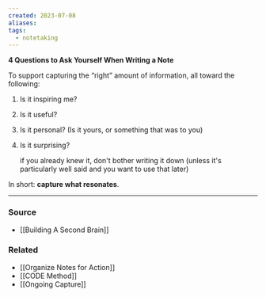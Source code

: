```yaml
---
created: 2023-07-08
aliases: 
tags:
  - notetaking
---
```

**4 Questions to Ask Yourself When Writing a Note**

To support capturing the “right” amount of information, all toward the following:

1. Is it inspiring me?
2. Is it useful?
3. Is it personal? (Is it yours, or something that was to you)
4. Is it surprising?
    
    if you already knew it, don't bother writing it down (unless it's particularly well said and you want to use that later)

In short: **capture what resonates**.

---

### Source
- [[Building A Second Brain]]

### Related
- [[Organize Notes for Action]] 
- [[CODE Method]] 
- [[Ongoing Capture]]